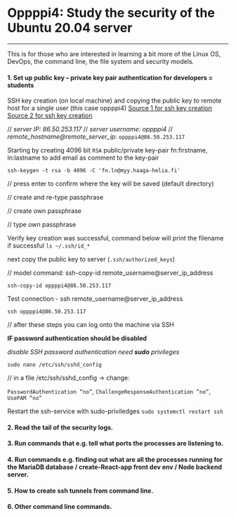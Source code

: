 
# Oppppi4: Study the security of the Ubuntu 20.04 server
---

This is for those who are interested in learning a bit more of the Linux OS, DevOps, the command line, the file system and security models. 


#### 1. Set up public key – private key pair authentication for developers = students
SSH key creation (on local machine) and copying the public key to remote host for a single user (this case oppppi4)
[Source 1 for ssh key creation](https://www.digitalocean.com/community/tutorials/how-to-set-up-ssh-keys-on-ubuntu-20-04 "Google's Homepage")
[Source 2 for ssh key creation](https://linuxize.com/post/how-to-set-up-ssh-keys-on-ubuntu-20-04/ "Google's Homepage")

// *server IP: 86.50.253.117*
// *server username: oppppi4*
// *remote_hostname@remote_server_ip:* `oppppi4@86.50.253.117`

Starting by creating 4096 bit `RSA` public/private key-pair fn:firstname, ln:lastname to add email as comment to the key-pair 

``ssh-keygen -t rsa -b 4096 -C 'fn.ln@myy.haaga-helia.fi'``

// press enter to confirm where the key will be saved (default directory)

// create and re-type passphrase

// create own passphrase

// type own passphrase

Verify key creation was successful, command below will print the filename if successful
`ls ~/.ssh/id_*`

next copy the public key to server (`.ssh/authorized_keys`)

// model command: ssh-copy-id remote_username@server_ip_address

`ssh-copy-id oppppi4@86.50.253.117`

Test connection - ssh remote_username@server_ip_address 

`ssh oppppi4@86.50.253.117`

// after these steps you can log onto the machine via SSH


**IF password authentication should be disabled**

*disable SSH password authentication need **sudo** privileges*

`sudo nano /etc/ssh/sshd_config`

// in a file /etc/ssh/sshd_config ->
change:

`PasswordAuthentication “no”`,
`ChallengeResponseAuthentication ”no”`,
`UsePAM “no”`

Restart the ssh-service with sudo-priviledges
`sudo systemctl restart ssh`

#### 2. Read the tail of the security logs. 
#### 3. Run commands that e.g. tell what ports the processes are listening to. 
#### 4. Run commands e.g. finding out what are all the processes running for the MariaDB database / create-React-app front dev env  / Node backend server.
#### 5. How to create ssh tunnels from command line. 
#### 6. Other command line commands.

